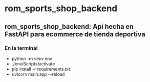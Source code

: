 # rom_sports_shop_backend

## rom_sports_shop_backend: Api hecha en FastAPI para ecommerce de tienda deportiva

### En la terminal
- python -m venv env
- ./env/Scripts/activate
- pip install -r requirements.txt
- uvicorn main:app --reload

